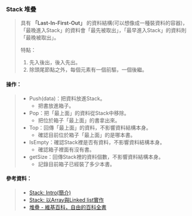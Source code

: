 ### Stack 堆疊
> 具有 **「Last-In-First-Out」** 的資料結構(可以想像成一種裝資料的容器)，「最晚進入Stack」的資料會「最先被取出」，「最早進入Stack」的資料則「最晚被取出」。 
> 
> 特點： 
> 1. 先入後出，後入先出。  
> 2. 除頭尾節點之外，每個元素有一個前驅，一個後繼。   

#### 操作：  
> *  Push(data)：把資料放進Stack。
>    * 把書放進箱子。
> *  Pop：把「最上面」的資料從Stack中移除。
>    * 把位於箱子「最上面」的書拿出來。
> *  Top：回傳「最上面」的資料，不影響資料結構本身。
>    * 確認目前位於箱子「最上面」的是哪本書。
> *  IsEmpty：確認Stack裡是否有資料，不影響資料結構本身。
>    * 確認箱子裡面有沒有書。
> *  getSize：回傳Stack裡的資料個數，不影響資料結構本身。
>    * 記錄目前箱子已經裝了多少本書。

#### 參考資料：  
> *  [Stack: Intro(簡介)](http://alrightchiu.github.io/SecondRound/stack-introjian-jie.html)  
> *  [Stack: 以Array與Linked list實作](http://alrightchiu.github.io/SecondRound/stack-yi-arrayyu-linked-listshi-zuo.html)  
> *  [堆疊 - 維基百科，自由的百科全書](https://zh.wikipedia.org/wiki/%E5%A0%86%E6%A0%88)  
